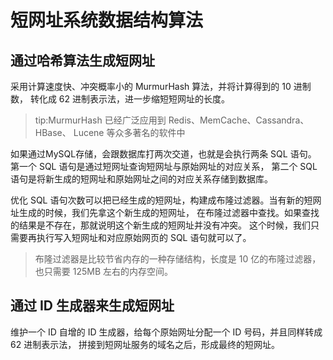 # 短网址系统数据结构算法

## 通过哈希算法生成短网址
采用计算速度快、冲突概率小的 MurmurHash 算法，并将计算得到的 10 进制数， 
转化成 62 进制表示法，进一步缩短短网址的长度。
>tip:MurmurHash 已经广泛应用到 Redis、MemCache、Cassandra、HBase、 Lucene 等众多著名的软件中

如果通过MySQL存储，会跟数据库打两次交道，也就是会执行两条 SQL 语句。
第一个 SQL 语句是通过短网址查询短网址与原始网址的对应关系，
第二个 SQL 语句是将新生成的短网址和原始网址之间的对应关系存储到数据库。

优化 SQL 语句次数可以把已经生成的短网址，构建成布隆过滤器。当有新的短网址生成的时候，我们先拿这个新生成的短网址，
在布隆过滤器中查找。如果查找的结果是不存在，那就说明这个新生成的短网址并没有冲突。
这个时候，我们只需要再执行写入短网址和对应原始网页的 SQL 语句就可以了。
>布隆过滤器是比较节省内存的一种存储结构，长度是 10 亿的布隆过滤器，也只需要 125MB 左右的内存空间。

## 通过 ID 生成器来生成短网址
维护一个 ID 自增的 ID 生成器，给每个原始网址分配一个 ID 号码，并且同样转成 62 进制表示法，
拼接到短网址服务的域名之后，形成最终的短网址。